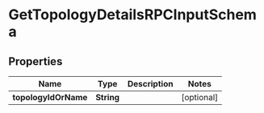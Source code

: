 
# GetTopologyDetailsRPCInputSchema

## Properties
Name | Type | Description | Notes
------------ | ------------- | ------------- | -------------
**topologyIdOrName** | **String** |  |  [optional]



